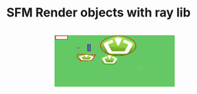 # SFM Render objects with ray lib


<div id="raw" align="center">
<br>
<img src="https://github.com/akadjoker/SFMLonRAYLib/blob/main/image.png" width="280" height="120"  />
<br>
<div>
